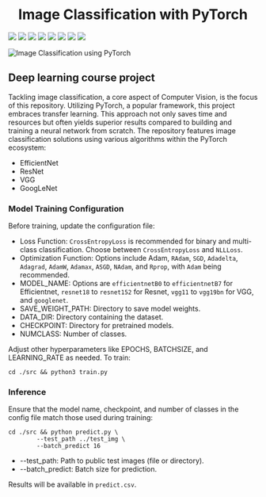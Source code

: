 # <center> Image Classification with PyTorch </center>
<p>
  <img src="https://img.shields.io/badge/matplotlib-3.7.0-green">
  <img src="https://img.shields.io/badge/numpy-1.24.2-green">
  <img src="https://img.shields.io/badge/pandas-1.5.3-green">
  <img src="https://img.shields.io/badge/Pillow-9.4.0-green">
  <img src="https://img.shields.io/badge/scikit--learn-1.2.1-green">
  <img src="https://img.shields.io/badge/scipy-1.10.0-green">
  <img src="https://img.shields.io/badge/torch-1.13.1-green">
  <img src="https://img.shields.io/badge/torchvision-0.14.1-green">

![Image Classification using PyTorch](https://miro.medium.com/v2/resize:fit:679/1*bhFifratH9DjKqMBTeQG5A.gif)

## Deep learning course project

Tackling image classification, a core aspect of Computer Vision, is the focus of this repository. Utilizing PyTorch, a popular framework, this project embraces transfer learning. This approach not only saves time and resources but often yields superior results compared to building and training a neural network from scratch. The repository features image classification solutions using various algorithms within the PyTorch ecosystem:
* EfficientNet
* ResNet
* VGG
* GoogLeNet

### Model Training Configuration

Before training, update the configuration file:

* Loss Function: `CrossEntropyLoss` is recommended for binary and multi-class classification. Choose between `CrossEntropyLoss` and `NLLLoss`.
* Optimization Function: Options include Adam, `RAdam`, `SGD`, `Adadelta`, `Adagrad`, `AdamW`, `Adamax`, `ASGD`, `NAdam`, and `Rprop`, with `Adam` being recommended.
* MODEL_NAME: Options are `efficientnetB0` to `efficientnetB7` for Efficientnet, `resnet18` to `resnet152` for Resnet, `vgg11` to `vgg19bn` for VGG, and `googlenet`.
* SAVE_WEIGHT_PATH: Directory to save model weights.
* DATA_DIR: Directory containing the dataset.
* CHECKPOINT: Directory for pretrained models.
* NUMCLASS: Number of classes.

Adjust other hyperparameters like EPOCHS, BATCHSIZE, and LEARNING_RATE as needed. To train:

```
cd ./src && python3 train.py
```

### Inference
Ensure that the model name, checkpoint, and number of classes in the config file match those used during training:

```
cd ./src && python predict.py \
        --test_path ../test_img \
        --batch_predict 16
```

* --test_path: Path to public test images (file or directory).
* --batch_predict: Batch size for prediction.

Results will be available in `predict.csv`.



